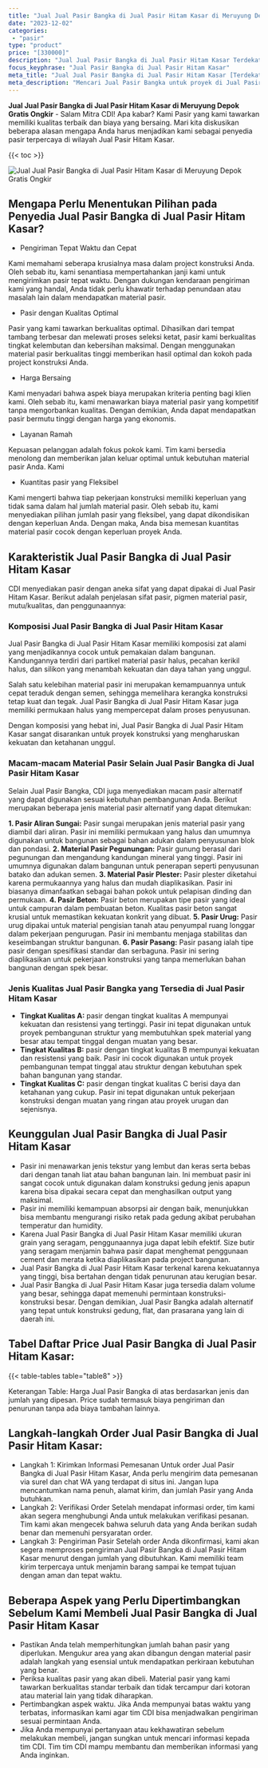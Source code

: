 ```yaml
---
title: "Jual Jual Pasir Bangka di Jual Pasir Hitam Kasar di Meruyung Depok Gratis Ongkir"
date: "2023-12-02"
categories:
 - "pasir"
type: "product"
price: "[330000]"
description: "Jual Jual Pasir Bangka di Jual Pasir Hitam Kasar Terdekat. Jual Pasir Bangka ini sering dipakai dalam proyek konstruksi sebagai bahan campuran yang terpilih dan halus. Silakan hubungi kami untuk informasi lebih lanjut."
focus_keyphrase: "Jual Pasir Bangka di Jual Pasir Hitam Kasar"
meta_title: "Jual Jual Pasir Bangka di Jual Pasir Hitam Kasar [Terdekat] - CDI"
meta_description: "Mencari Jual Pasir Bangka untuk proyek di Jual Pasir Hitam Kasar? Kami menyediakan Jual Pasir Bangka berkualitas untuk material adukan. Raih penawaran terbaik sekarang."
---
```


**Jual Jual Pasir Bangka di Jual Pasir Hitam Kasar di Meruyung Depok Gratis Ongkir** - Salam Mitra CDI! Apa kabar? Kami Pasir yang kami tawarkan memiliki kualitas terbaik dan biaya yang bersaing. Mari kita diskusikan beberapa alasan mengapa Anda harus menjadikan kami sebagai penyedia pasir terpercaya di wilayah Jual Pasir Hitam Kasar.

{{< toc >}}

![Jual Jual Pasir Bangka di Jual Pasir Hitam Kasar di Meruyung Depok Gratis Ongkir](/images/pasir/pasir-bangunan-39.jpg)

## Mengapa Perlu Menentukan Pilihan pada Penyedia Jual Pasir Bangka di Jual Pasir Hitam Kasar?

*   Pengiriman Tepat Waktu dan Cepat

Kami memahami seberapa krusialnya masa dalam project konstruksi Anda. Oleh sebab itu, kami senantiasa mempertahankan janji kami untuk mengirimkan pasir tepat waktu. Dengan dukungan kendaraan pengiriman kami yang handal, Anda tidak perlu khawatir terhadap penundaan atau masalah lain dalam mendapatkan material pasir.
*   Pasir dengan Kualitas Optimal

Pasir yang kami tawarkan berkualitas optimal. Dihasilkan dari tempat tambang terbesar dan melewati proses seleksi ketat, pasir kami berkualitas tingkat kelembutan dan kebersihan maksimal. Dengan menggunakan material pasir berkualitas tinggi memberikan hasil optimal dan kokoh pada project konstruksi Anda.
*   Harga Bersaing

Kami menyadari bahwa aspek biaya merupakan kriteria penting bagi klien kami. Oleh sebab itu, kami menawarkan biaya material pasir yang kompetitif tanpa mengorbankan kualitas. Dengan demikian, Anda dapat mendapatkan pasir bermutu tinggi dengan harga yang ekonomis.
*   Layanan Ramah

Kepuasan pelanggan adalah fokus pokok kami. Tim kami bersedia menolong dan memberikan jalan keluar optimal untuk kebutuhan material pasir Anda. Kami

*   Kuantitas pasir yang Fleksibel

Kami mengerti bahwa tiap pekerjaan konstruksi memiliki keperluan yang tidak sama dalam hal jumlah material pasir. Oleh sebab itu, kami menyediakan pilihan jumlah pasir yang fleksibel, yang dapat dikondisikan dengan keperluan Anda. Dengan maka, Anda bisa memesan kuantitas material pasir cocok dengan keperluan proyek Anda.

## Karakteristik Jual Pasir Bangka di Jual Pasir Hitam Kasar

CDI menyediakan pasir dengan aneka sifat yang dapat dipakai di Jual Pasir Hitam Kasar. Berikut adalah penjelasan sifat pasir, pigmen material pasir, mutu/kualitas, dan penggunaannya:

### Komposisi Jual Pasir Bangka di Jual Pasir Hitam Kasar

Jual Pasir Bangka di Jual Pasir Hitam Kasar memiliki komposisi zat alami yang menjadikannya cocok untuk pemakaian dalam bangunan. Kandungannya terdiri dari partikel material pasir halus, pecahan kerikil halus, dan silikon yang menambah kekuatan dan daya tahan yang unggul.

Salah satu kelebihan material pasir ini merupakan kemampuannya untuk cepat teraduk dengan semen, sehingga memelihara kerangka konstruksi tetap kuat dan tegak. Jual Pasir Bangka di Jual Pasir Hitam Kasar juga memiliki permukaan halus yang mempercepat dalam proses penyusunan.

Dengan komposisi yang hebat ini, Jual Pasir Bangka di Jual Pasir Hitam Kasar sangat disarankan untuk proyek konstruksi yang mengharuskan kekuatan dan ketahanan unggul.

### Macam-macam Material Pasir Selain Jual Pasir Bangka di Jual Pasir Hitam Kasar

Selain Jual Pasir Bangka, CDI juga menyediakan macam pasir alternatif yang dapat digunakan sesuai kebutuhan pembangunan Anda. Berikut merupakan beberapa jenis material pasir alternatif yang dapat ditemukan:

**1\. Pasir Aliran Sungai:** Pasir sungai merupakan jenis material pasir yang diambil dari aliran. Pasir ini memiliki permukaan yang halus dan umumnya digunakan untuk bangunan sebagai bahan adukan dalam penyusunan blok dan pondasi.
**2\. Material Pasir Pegunungan:** Pasir gunung berasal dari pegunungan dan mengandung kandungan mineral yang tinggi. Pasir ini umumnya digunakan dalam bangunan untuk penerapan seperti penyusunan batako dan adukan semen.
**3\. Material Pasir Plester:** Pasir plester diketahui karena permukaannya yang halus dan mudah diaplikasikan. Pasir ini biasanya dimanfaatkan sebagai bahan pokok untuk pelapisan dinding dan permukaan.
**4\. Pasir Beton:** Pasir beton merupakan tipe pasir yang ideal untuk campuran dalam pembuatan beton. Kualitas pasir beton sangat krusial untuk memastikan kekuatan konkrit yang dibuat.
**5\. Pasir Urug:** Pasir urug dipakai untuk material pengisian tanah atau penyumpal ruang longgar dalam pekerjaan pengurugan. Pasir ini membantu menjaga stabilitas dan keseimbangan struktur bangunan.
**6\. Pasir Pasang:** Pasir pasang ialah tipe pasir dengan spesifikasi standar dan serbaguna. Pasir ini sering diaplikasikan untuk pekerjaan konstruksi yang tanpa memerlukan bahan bangunan dengan spek besar.

### Jenis Kualitas Jual Pasir Bangka yang Tersedia di Jual Pasir Hitam Kasar

*   **Tingkat Kualitas A:** pasir dengan tingkat kualitas A mempunyai kekuatan dan resistensi yang tertinggi. Pasir ini tepat digunakan untuk proyek pembangunan struktur yang membutuhkan spek material yang besar atau tempat tinggal dengan muatan yang besar.
*   **Tingkat Kualitas B:** pasir dengan tingkat kualitas B mempunyai kekuatan dan resistensi yang baik. Pasir ini cocok digunakan untuk proyek pembangunan tempat tinggal atau struktur dengan kebutuhan spek bahan bangunan yang standar.
*   **Tingkat Kualitas C:** pasir dengan tingkat kualitas C berisi daya dan ketahanan yang cukup. Pasir ini tepat digunakan untuk pekerjaan konstruksi dengan muatan yang ringan atau proyek urugan dan sejenisnya.

## Keunggulan Jual Pasir Bangka di Jual Pasir Hitam Kasar

*   Pasir ini menawarkan jenis tekstur yang lembut dan keras serta bebas dari dengan tanah liat atau bahan bangunan lain. Ini membuat pasir ini sangat cocok untuk digunakan dalam konstruksi gedung jenis apapun karena bisa dipakai secara cepat dan menghasilkan output yang maksimal.
*   Pasir ini memiliki kemampuan absorpsi air dengan baik, menunjukkan bisa membantu mengurangi risiko retak pada gedung akibat perubahan temperatur dan humidity.
*   Karena Jual Pasir Bangka di Jual Pasir Hitam Kasar memiliki ukuran grain yang seragam, penggunaannya juga dapat lebih efektif. Size butir yang seragam menjamin bahwa pasir dapat menghemat penggunaan cement dan merata ketika diaplikasikan pada project bangunan.
*   Jual Pasir Bangka di Jual Pasir Hitam Kasar terkenal karena kekuatannya yang tinggi, bisa bertahan dengan tidak penurunan atau kerugian besar.
*   Jual Pasir Bangka di Jual Pasir Hitam Kasar juga tersedia dalam volume yang besar, sehingga dapat memenuhi permintaan konstruksi-konstruksi besar. Dengan demikian, Jual Pasir Bangka adalah alternatif yang tepat untuk konstruksi gedung, flat, dan prasarana yang lain di daerah ini.

## Tabel Daftar Price Jual Pasir Bangka di Jual Pasir Hitam Kasar:

{{< table-tables table="table8" >}}

Keterangan Table: Harga Jual Pasir Bangka di atas berdasarkan jenis dan jumlah yang dipesan. Price sudah termasuk biaya pengiriman dan penurunan tanpa ada biaya tambahan lainnya.

## Langkah-langkah Order Jual Pasir Bangka di Jual Pasir Hitam Kasar:

*   Langkah 1: Kirimkan Informasi Pemesanan
Untuk order Jual Pasir Bangka di Jual Pasir Hitam Kasar, Anda perlu mengirim data pemesanan via surel dan chat WA yang terdapat di situs ini. Jangan lupa mencantumkan nama penuh, alamat kirim, dan jumlah Pasir yang Anda butuhkan.
*   Langkah 2: Verifikasi Order
Setelah mendapat informasi order, tim kami akan segera menghubungi Anda untuk melakukan verifikasi pesanan. Tim kami akan mengecek bahwa seluruh data yang Anda berikan sudah benar dan memenuhi persyaratan order.
*   Langkah 3: Pengiriman Pasir
Setelah order Anda dikonfirmasi, kami akan segera memproses pengiriman Jual Pasir Bangka di Jual Pasir Hitam Kasar menurut dengan jumlah yang dibutuhkan. Kami memiliki team kirim terpercaya untuk menjamin barang sampai ke tempat tujuan dengan aman dan tepat waktu.

## Beberapa Aspek yang Perlu Dipertimbangkan Sebelum Kami Membeli Jual Pasir Bangka di Jual Pasir Hitam Kasar

*   Pastikan Anda telah memperhitungkan jumlah bahan pasir yang diperlukan. Mengukur area yang akan dibangun dengan material pasir adalah langkah yang esensial untuk mendapatkan perkiraan kebutuhan yang benar.
*   Periksa kualitas pasir yang akan dibeli. Material pasir yang kami tawarkan berkualitas standar terbaik dan tidak tercampur dari kotoran atau material lain yang tidak diharapkan.
*   Pertimbangkan aspek waktu. Jika Anda mempunyai batas waktu yang terbatas, informasikan kami agar tim CDI bisa menjadwalkan pengiriman sesuai permintaan Anda.
*   Jika Anda mempunyai pertanyaan atau kekhawatiran sebelum melakukan membeli, jangan sungkan untuk mencari informasi kepada tim CDI. Tim tim CDI mampu membantu dan memberikan informasi yang Anda inginkan.